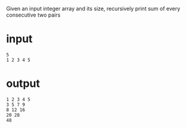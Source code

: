Given an input integer array and its size, recursively print sum of every consecutive two pairs

# input
```
5
1 2 3 4 5
```
# output
```
1 2 3 4 5 
3 5 7 9 
8 12 16 
20 28 
48
```
